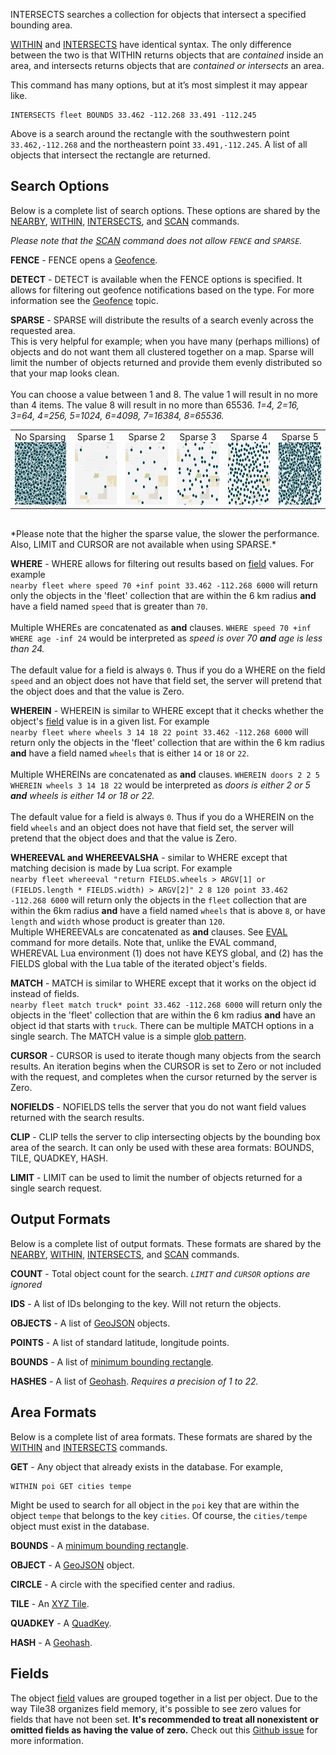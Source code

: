 <!--
layout:  index.html
title:   INTERSECTS - Tile38
class:   command
command: intersects
-->

INTERSECTS searches a collection for objects that intersect a specified bounding area. 

[WITHIN](/commands/within) and [INTERSECTS](/commands/intersects) have identical syntax. The only difference between the two is that WITHIN returns objects that are *contained* inside an area, and intersects returns objects that are *contained or intersects* an area.

This command has many options, but at it’s most simplest it may appear like.

```tile38
INTERSECTS fleet BOUNDS 33.462 -112.268 33.491 -112.245
```

Above is a search around the rectangle with the southwestern point `33.462,-112.268` and the northeastern point `33.491,-112.245`. A list of all objects that intersect the rectangle are returned.

<a name="search-options"></a>
## Search Options

Below is a complete list of search options. These options are shared by the [NEARBY](/commands/nearby), [WITHIN](/commands/within), [INTERSECTS](/commands/intersects), and [SCAN](/commands/scan) commands.

*Please note that the [SCAN](/commands/scan) command does not allow `FENCE` and `SPARSE`.*

**FENCE** - FENCE opens a [Geofence](/topics/geofencing).

**DETECT** - DETECT is available when the FENCE options is specified. It allows for filtering out geofence notifications based on the type. For more information see the [Geofence](/topics/geofencing#detect) topic.

**SPARSE** - SPARSE will distribute the results of a search evenly across the requested area.  
This is very helpful for example; when you have many (perhaps millions) of objects and do not want them all clustered together on a map. Sparse will limit the number of objects returned and provide them evenly distributed so that your map looks clean.<br><br>
You can choose a value between 1 and 8. The value 1 will result in no more than 4 items. The value 8 will result in no more than 65536. *1=4, 2=16, 3=64, 4=256, 5=1024, 6=4098, 7=16384, 8=65536.*<br>
<table width="100%"> 
    <td align="center">No Sparsing<img src="/assets/img/sparse-none.png" width="100" height="100" border="0" alt="Search Within"></td>
    <td align="center">Sparse 1<img src="/assets/img/sparse-1.png" width="100" height="100" border="0" alt="Search Within"></td>
    <td align="center">Sparse 2<img src="/assets/img/sparse-2.png" width="100" height="100" border="0" alt="Search Within"></td>
    <td align="center">Sparse 3<img src="/assets/img/sparse-3.png" width="100" height="100" border="0" alt="Search Within"></td>
    <td align="center">Sparse 4<img src="/assets/img/sparse-4.png" width="100" height="100" border="0" alt="Search Within"></td>
    <td align="center">Sparse 5<img src="/assets/img/sparse-5.png" width="100" height="100" border="0" alt="Search Within"></td>
</table><br>
*Please note that the higher the sparse value, the slower the performance. Also, LIMIT and CURSOR are not available when using SPARSE.* 

**WHERE** - WHERE allows for filtering out results based on [field](/commands/set#fields) values. For example<br>```nearby fleet where speed 70 +inf point 33.462 -112.268 6000``` will return only the objects in the 'fleet' collection that are within the 6 km radius **and** have a field named `speed` that is greater than `70`. <br><br>Multiple WHEREs are concatenated as **and** clauses. ```WHERE speed 70 +inf WHERE age -inf 24``` would be interpreted as *speed is over 70 <b>and</b> age is less than 24.*<br><br>The default value for a field is always `0`. Thus if you do a WHERE on the field `speed` and an object does not have that field set, the server will pretend that the object does and that the value is Zero.

**WHEREIN** - WHEREIN is similar to WHERE except that it checks whether the object's [field](/commands/set#fields) value is in a given list. For example<br>```nearby fleet where wheels 3 14 18 22 point 33.462 -112.268 6000``` will return only the objects in the 'fleet' collection that are within the 6 km radius **and** have a field named `wheels` that is either `14` or `18` or `22`. <br><br>Multiple WHEREINs are concatenated as **and** clauses. ```WHEREIN doors 2 2 5 WHEREIN wheels 3 14 18 22``` would be interpreted as *doors is either 2 or 5 <b>and</b> wheels is either 14 or 18 or 22.*<br><br>The default value for a field is always `0`. Thus if you do a WHEREIN on the field `wheels` and an object does not have that field set, the server will pretend that the object does and that the value is Zero.

**WHEREEVAL and WHEREEVALSHA** - similar to WHERE except that matching decision is made by Lua script. For example <br>```nearby fleet whereeval "return FIELDS.wheels > ARGV[1] or (FIELDS.length * FIELDS.width) > ARGV[2]" 2 8 120 point 33.462 -112.268 6000``` will return only the objects in the `fleet` collection that are within the 6km radius **and** have a field named `wheels` that is above `8`, or have `length` and `width` whose product is greater than `120`. <br>Multiple WHEREEVALs are concatenated as **and** clauses.  See [EVAL](/commands/eval) command for more details.  Note that, unlike the EVAL command, WHEREVAL Lua environment (1) does not have KEYS global, and (2) has the FIELDS global with the Lua table of the iterated object's fields.

**MATCH** - MATCH is similar to WHERE except that it works on the object id instead of fields.<br>```nearby fleet match truck* point 33.462 -112.268 6000``` will return only the objects in the 'fleet' collection that are within the 6 km radius **and** have an object id that starts with `truck`. There can be multiple MATCH options in a single search. The MATCH value is a simple [glob pattern](https://en.wikipedia.org/wiki/Glob_(programming)).

**CURSOR** - CURSOR is used to iterate though many objects from the search results. An iteration begins when the CURSOR is set to Zero or not included with the request, and completes when the cursor returned by the server is Zero.

**NOFIELDS** - NOFIELDS tells the server that you do not want field values returned with the search results.

**CLIP** - CLIP tells the server to clip intersecting objects by the bounding box area of the search.  It can only be used with these area formats: BOUNDS, TILE, QUADKEY, HASH.

**LIMIT** - LIMIT can be used to limit the number of objects returned for a single search request.


<a name="output-formats"></a>
## Output Formats

Below is a complete list of output formats. These formats are shared by the [NEARBY](/commands/nearby), [WITHIN](/commands/within), [INTERSECTS](/commands/intersects), and [SCAN](/commands/scan) commands.

**COUNT** - Total object count for the search. *`LIMIT` and `CURSOR` options are ignored*

**IDS**  - A list of IDs belonging to the key. Will not return the objects.

**OBJECTS** - A list of [GeoJSON](http://geojson.org/) objects.

**POINTS** - A list of standard latitude, longitude points.

**BOUNDS** - A list of [minimum bounding rectangle](https://en.wikipedia.org/wiki/Minimum_bounding_rectangle).

**HASHES** - A list of [Geohash](https://en.wikipedia.org/wiki/Geohash). *Requires a precision of 1 to 22.*

<a name="area-formats"></a>
## Area Formats

Below is a complete list of area formats. These formats are shared by the [WITHIN](/commands/within) and [INTERSECTS](/commands/intersects) commands.


**GET** - Any object that already exists in the database. For example, 

```tile38
WITHIN poi GET cities tempe
```

Might be used to search for all object in the `poi` key that are within the object `tempe` that belongs to the key `cities`. Of course, the `cities/tempe` object must exist in the database.

**BOUNDS** - A [minimum bounding rectangle](/topics/object-types#bounds).

**OBJECT** - A [GeoJSON](/topics/object-types#geojson) object.

**CIRCLE** - A circle with the specified center and radius.

**TILE** -  An [XYZ Tile](/topics/object-types#xyz-tile).

**QUADKEY** - A [QuadKey](/topics/object-types#quadkey).

**HASH** - A [Geohash](/topics/object-types#geohash).

<a name="fields"></a>
## Fields

The object [field](/commands/set#fields) values are grouped together in a list per object.
Due to the way Tile38 organizes field memory, it's possible to see zero values for fields
that have not been set. **It's recommended to treat all nonexistent or omitted fields as
having the value of zero.** Check out this [Github issue](https://github.com/tidwall/tile38/issues/169#issuecomment-295280587)
for more information.




